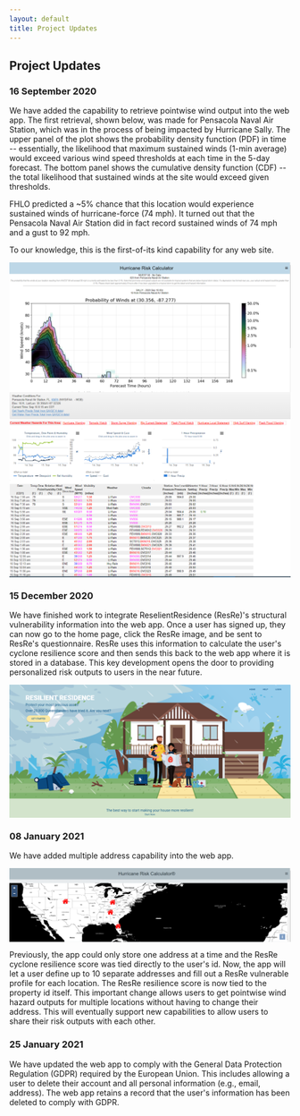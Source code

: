 ```yaml
---
layout: default
title: Project Updates
---
```


## Project Updates ##

### 16 September 2020 ###

We have added the capability to retrieve pointwise wind output into the web app. The first retrieval, shown below, was made for Pensacola Naval Air Station, which was in the process of being impacted by Hurricane Sally. The upper panel of the plot shows the probability density function (PDF) in time -- essentially, the likelihood that maximum sustained winds (1-min average) would exceed various wind speed thresholds at each time in the 5-day forecast. The bottom panel shows the cumulative density function (CDF) -- the total likelihood that sustained winds at the site would exceed given thresholds. 

FHLO predicted a ~5% chance that this location would experience sustained winds of hurricane-force (74 mph). It turned out that the Pensacola Naval Air Station did in fact record sustained winds of 74 mph and a gust to 92 mph. 

To our knowledge, this is the first-of-its kind capability for any web site.

<img src="../../images/updates/FHLO_Pensacola.PNG" alt="Wind hazard output from the FHLO model for Pensacola, FL for 16 September 2020" style="display: block; margin: auto; max-height: 600px;">

<img src="../../images/updates/pensacola_NAS.PNG" alt="Observed winds from Pensacola Naval Air Station from 16 September 2020" style="display: block; margin: auto; max-height: 600px;">

### 15 December 2020 ###

We have finished work to integrate ReselientResidence (ResRe)'s structural vulnerability information into the web app. Once a user has signed up, they can now go to the home page, click the ResRe image, and be sent to ResRe's questionnaire. ResRe uses this information to calculate the user's cyclone resilience score and then sends this back to the web app where it is stored in a database. This key development opens the door to providing personalized risk outputs to users in the near future. 

<img src="../../images/updates/ResRe_welcome.PNG" alt="Welcome page that a user will see when the web app sends them to the ResRe site. " style="display: block; margin: auto; max-height: 600px;">


### 08 January 2021 ###

We have added multiple address capability into the web app. 

<img src="../../images/updates/multiple_address_capability.PNG" alt="Graphic showing multiple addresses on the storm information page of the web app" style="display: block; margin: auto; max-height: 600px;">

Previously, the app could only store one address at a time and the ResRe cyclone resilience score was tied directly to the user's id. 
Now, the app will let a user define up to 10 separate addresses and fill out a ResRe vulnerable profile for each location. 
The ResRe resilience score is now tied to the property id itself. 
This important change allows users to get pointwise wind hazard outputs for multiple locations without having to change their address. This will eventually support new capabilities to allow users to share their risk outputs with each other.

### 25 January 2021 ###

We have updated the web app to comply with the General Data Protection Regulation (GDPR) required by the European Union. 
This includes allowing a user to delete their account and all personal information (e.g., email, address). The web app retains a record that the user's information has been deleted to comply with GDPR.
